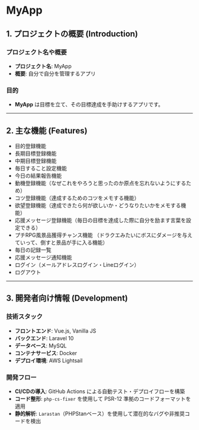 # MyApp

## 1. プロジェクトの概要 (Introduction)
### プロジェクト名や概要
- **プロジェクト名**: MyApp
- **概要**: 自分で自分を管理するアプリ

### 目的
- **MyApp** は目標を立て、その目標達成を手助けするアプリです。

---

## 2. 主な機能 (Features)
- 目的登録機能
- 長期目標登録機能
- 中期目標登録機能
- 毎日すること設定機能
- 今日の結果報告機能
- 動機登録機能（なぜこれをやろうと思ったのか原点を忘れないようにするため）
- コツ登録機能（達成するためのコツをメモする機能）
- 欲望登録機能（達成できたら何が欲しいか・どうなりたいかをメモする機能）
- 応援メッセージ登録機能（毎日の目標を達成した際に自分を励ます言葉を設定できる）
- プチRPG風景品獲得チャンス機能
  （ドラクエみたいにボスにダメージを与えていって、倒すと景品が手に入る機能）
- 毎日の記録一覧
- 応援メッセージ通知機能
- ログイン（メールアドレスログイン・Lineログイン）
- ログアウト

---

## 3. 開発者向け情報 (Development)

### 技術スタック
- **フロントエンド**: Vue.js, Vanilla JS
- **バックエンド**: Laravel 10
- **データベース**: MySQL
- **コンテナサービス**: Docker
- **デプロイ環境**: AWS Lightsail

### 開発フロー
- **CI/CDの導入**: GitHub Actions による自動テスト・デプロイフローを構築
- **コード整形**: `php-cs-fixer` を使用して PSR-12 準拠のコードフォーマットを適用
- **静的解析**: `Larastan`（PHPStanベース）を使用して潜在的なバグや非推奨コードを検出
